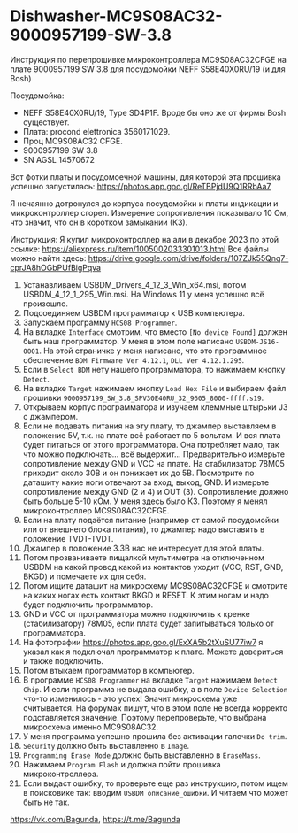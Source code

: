 # Dishwasher-MC9S08AC32-9000957199-SW-3.8
Инструкция по перепрошивке микроконтроллера MC9S08AC32CFGE на плате 9000957199 SW 3.8 для посудомойки NEFF S58E40X0RU/19 (и для Bosh) 

Посудомойка:
- NEFF S58E40X0RU/19, Type SD4P1F. Вроде бы оно же от фирмы Bosh существует.
- Плата: procond elettronica 3560171029.
- Проц MC9S08AC32 CFGE.
- 9000957199 SW 3.8
- SN AGSL 14570672

Вот фотки платы и посудомоечной машины, для которой эта прошивка успешно запустилась: https://photos.app.goo.gl/ReTBPjdU9Q1RRbAa7

Я нечаянно дотронулся до корпуса посудомойки и платы индикации и микроконтроллер сгорел. Измерение сопротивления показывало 10 Ом, что значит, что он в коротком замыкании (КЗ).

Инструкция:
Я купил микроконтроллер на али в декабре 2023 по этой ссылке: https://aliexpress.ru/item/1005002033301013.html
Все файлы можно найти здесь: https://drive.google.com/drive/folders/107ZJk55Qnq7-cprJA8hOGbPUfBigPqva

1. Устанавливаем USBDM_Drivers_4_12_3_Win_x64.msi, потом USBDM_4_12_1_295_Win.msi. На Windows 11 у меня успешно всё произошло.
2. Подсоединяем USBDM программатор к USB компьютера.
3. Запускаем программу `HCS08 Programmer`.
4. На вкладке `Interface` смотрим, что вместо `[No device Found]` должен быть наш программатор. У меня в этом поле написано `USBDM-JS16-0001`. На этой страничке у меня написано, что это программное обеспечение `BDM Firmware Ver 4.12.1`, `DLL Ver 4.12.1.295`.
5. Если в `Select BDM` нету нашего программатора, то нажимаем кнопку `Detect`.
6. На вкладке `Target` нажимаем кнопку `Load Hex File` и выбираем файл прошивки `9000957199_SW_3.8_SPV30E40RU_32_9605_8000-ffff.s19`.
7. Открываем корпус программатора и изучаем клеммные штырьки J3 с джампером.
8. Если не подавать питания на эту плату, то джампер выставляем в положение 5V, т.к. на плате всё работает по 5 вольтам. И вся плата будет питаться от этого программатора. Она потребляет мало, так что можно подключать... всё выдержит... Предварительно измерьте сопротивление между GND и VCC на плате. На стабилизатор 78M05 приходит около 30В и он понижает их до 5В. Посмотрите по даташиту какие ноги отвечают за вход, выход, GND. И измерьте сопротивление между GND (2 и 4) и OUT (3). Сопротивление должно быть больше 5-10 кОм. У меня здесь было КЗ. Поэтому я менял микроконтроллер MC9S08AC32CFGE.
9. Если на плату подаётся питание (например от самой посудомойки или от внешнего блока питания), то джампер надо выставить в положение TVDT-TVDT.
10. Джампер в положение 3.3В нас не интересует для этой платы.
11. Потом прозваниваете пищалкой мультиметра на отключенном USBDM на какой провод какой из контактов уходит (VCC, RST, GND, BKGD) и помечаете их для себя.
12. Потом ищите даташит на микросхему MC9S08AC32CFGE и смотрите на каких ногах есть контакт BKGD и RESET. К этим ногам и надо будет подключить программатор.
13. GND и VCC от программатора можно подключить к кренке (стабилизатору) 78M05, если плата будет запитываться только от программатора.
14. На фотографии https://photos.app.goo.gl/ExXA5b2tXuSU77iw7 я указал как я подключал программатор к плате. Можете довериться и также подключить.
15. Потом втыкаем программатор в компьютер.
16. В программе `HCS08 Programmer` на вкладке `Target` нажимаем `Detect Chip`. И если программа не выдала ошибку, а в поле `Device Selection` что-то изменилось - это успех! Значит микросхема уже считывается. На форумах пишут, что в этом поле не всегда корректо подставляется значение. Поэтому перепроверьте, что выбрана микросхема именно MC9S08AC32.
17. У меня программа успешно прошила без активации галочки `Do trim`.
18. `Security` должно быть выставленно в `Image`.
19. `Programming Erase Mode` должно быть выставленно в `EraseMass`.
20. Нажимаем `Program Flash` и должна пойти прошивка микроконтроллера.
21. Если выдаст ошибку, то проверьте еще раз инструкцию, потом ищем в поисковике так: вводим `USBDM описание_ошибки`. И читаем что может быть не так.

https://vk.com/Bagunda, https://t.me/Bagunda
